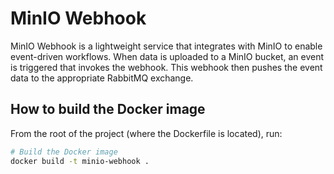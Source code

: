 # MinIO Webhook

MinIO Webhook is a lightweight service that integrates with MinIO to enable event-driven workflows. When data is uploaded to a MinIO bucket, an event is triggered that invokes the webhook. This webhook then pushes the event data to the appropriate RabbitMQ exchange.


## How to build the Docker image

From the root of the project (where the Dockerfile is located), run:

```bash
# Build the Docker image
docker build -t minio-webhook .
```
